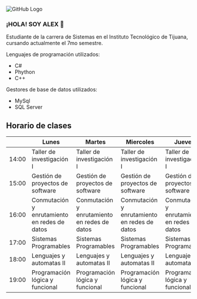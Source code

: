 ![GitHub Logo](https://www.enter.co/wp-content/uploads/2021/02/4401280-768x432.jpg)

### ¡HOLA! SOY ALEX 👋

Estudiante de la carrera de Sistemas en el Instituto Tecnológico de Tijuana, cursando actualmente el 7mo semestre.

Lenguajes de programación utilizados:
* C#
* Phython
* C++

Gestores de base de datos utilizados:
* MySql
* SQL Server


## Horario de clases

|       | Lunes                                          | Martes                                         | Miercoles                                      | Jueves                                         | Viernes                                        |
|-------|------------------------------------------------|------------------------------------------------|------------------------------------------------|------------------------------------------------|------------------------------------------------|
| 14:00 | Taller de investigación I                      | Taller de investigación I                      | Taller de investigación I                      | Taller de investigación I                      | Gestión de proyectos de software               |
| 15:00 | Gestión de proyectos de  software              | Gestión de proyectos de  software              | Gestión de proyectos de  software              | Gestión de proyectos de  software              | Gestión de proyectos de software               |
| 16:00 | Conmutación y  enrutamiento en redes  de datos | Conmutación y  enrutamiento en redes  de datos | Conmutación y  enrutamiento en redes  de datos | Conmutación y  enrutamiento en redes  de datos | Conmutación y  enrutamiento en redes  de datos |
| 17:00 | Sistemas Programables                          | Sistemas Programables                          | Sistemas Programables                          | Sistemas Programables                          |                                                |
| 18:00 | Lenguajes y automatas II                       | Lenguajes y automatas II                       | Lenguajes y automatas II                       | Lenguajes y automatas II                       | Lenguajes y automatas II                       |
| 19:00 | Programación lógica  y funcional               | Programación lógica  y funcional               | Programación lógica  y funcional               | Programación lógica  y funcional               |                                                |
